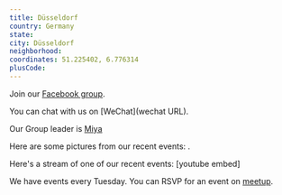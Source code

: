 ```yaml
---
title: Düsseldorf
country: Germany
state: 
city: Düsseldorf
neighborhood: 
coordinates: 51.225402, 6.776314
plusCode:
---
```

Join our [Facebook group](https://www.facebook.com/groups/free.code.camp.duesseldorf).

You can chat with us on [WeChat](wechat URL).

Our Group leader is [Miya](freecodecamp.org/miya)

Here are some pictures from our recent events:
![]().

Here's a stream of one of our recent events:
[youtube embed]

We have events every Tuesday. You can RSVP for an event on [meetup](meetupurl).
